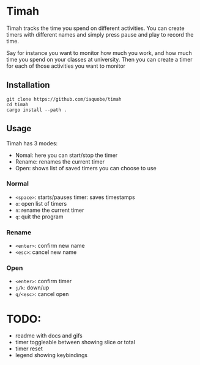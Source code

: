 # Timah
Timah tracks the time you spend on different activities.
You can create timers with different names and simply press pause and play to
record the time. 

Say for instance you want to monitor how much you work, and how much time you
spend on your classes at university. Then you can create a timer for each of
those activities you want to monitor

[](./demo/timah.gif)


## Installation
```
git clone https://github.com/iaquobe/timah
cd timah 
cargo install --path .
```


## Usage
Timah has 3 modes: 

- Nomal: here you can start/stop the timer
- Rename: renames the current timer
- Open: shows list of saved timers you can choose to use

### Normal 
- `<space>`: starts/pauses timer: saves timestamps 
- `o`: open list of timers
- `n`: rename the current timer
- `q`: quit the program

### Rename
- `<enter>`: confirm new name
- `<esc>`: cancel new name

### Open
- `<enter>`: confirm timer
- `j/k`: down/up
- `q/<esc>`: cancel open

# TODO: 
- readme with docs and gifs
- timer toggleable between showing slice or total
- timer reset 
- legend showing keybindings
